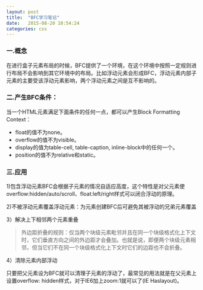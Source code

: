 ```yaml
---
layout: post
title:  "BFC学习笔记"
date:   2015-08-20 10:54:24
categories: css
---
```

### 一.概念

在进行盒子元素布局的时候，BFC提供了一个环境，在这个环境中按照一定规则进行布局不会影响到其它环境中的布局。比如浮动元素会形成BFC，浮动元素内部子元素的主要受该浮动元素影响，两个浮动元素之间是互不影响的。

### 二.产生BFC条件：

当一个HTML元素满足下面条件的任何一点，都可以产生Block Formatting Context：

*   float的值不为none。
*   overflow的值不为visible。
*   display的值为table-cell, table-caption, inline-block中的任何一个。
*   position的值不为relative和static。

<!--more-->

### 三.应用

1)包含浮动元素BFC会根据子元素的情况自适应高度，这个特性是对父元素使overflow:hidden/auto/scroll、float:left/right样式可以闭合浮动的原理。

2)不被浮动元素覆盖浮动元素：为元素创建BFC后可避免其被浮动的兄弟元素覆盖

3）解决上下相邻两个元素重叠
> 外边距折叠的规则：仅当两个块级元素毗邻并且在同一个块级格式化上下文时，它们垂直方向之间的外边距才会叠加。也就是说，即便两个块级元素相邻，但当它们不在同一个块级格式化上下文时它们的边距也不会折叠。

4）清除元素内部浮动

只要把父元素设为BFC就可以清理子元素的浮动了，最常见的用法就是在父元素上设置overflow: hidden样式，对于IE6加上zoom:1就可以了(IE Haslayout)。